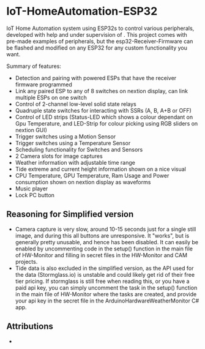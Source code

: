 # IoT-HomeAutomation-ESP32

IoT Home Automation system using ESP32s to control various peripherals, developed with help and under supervision of . This project comes with pre-made examples of peripherals, but the esp32-Receiver-Firmware can be flashed and modified on any ESP32 for any custom functionality you want. 

Summary of features:
* Detection and pairing with powered ESPs that have the receiver firmware programmed
* Link any paired ESP to any of 8 switches on nextion display, can link multiple ESPs on one switch
* Control of 2-channel low-level solid state relays
* Quadruple state switches for interacting with SSRs (A, B, A+B or OFF)
* Control of LED strips (Status-LED which shows a colour dependant on Gpu Temperature, and LED-Strip for colour picking using RGB sliders on nextion GUI)
* Trigger switches using a Motion Sensor
* Trigger switches using a Temperature Sensor
* Scheduling functionality for Switches and Sensors
* 2 Camera slots for image captures
* Weather information with adjustable time range
* Tide extreme and current height information shown on a nice visual
* CPU Temperature, GPU Temperature, Ram Usage and Power consumption shown on nextion display as waveforms
* Music player
* Lock PC button

## Reasoning for Simplified version
* Camera capture is very slow, around 10-15 seconds just for a single still image, and during this all buttons are unresponsive. It "works", but is generally pretty unusable, and hence has been disabled. It can easily be enabled by uncommenting code in the setup() function in the main file of HW-Monitor and filling in secret files in the HW-Monitor and CAM projects.
* Tide data is also excluded in the simplified version, as the API used for the data (Stormglass.io) is unstable and could likely get rid of their free tier pricing. If stormglass is still free when reading this, or you have a paid api key, you can simply uncomment the task in the setup() function in the main file of HW-Monitor where the tasks are created, and provide your api key in the secret file in the ArduinoHardwareWeatherMonitor C# app.

## Attributions
* 